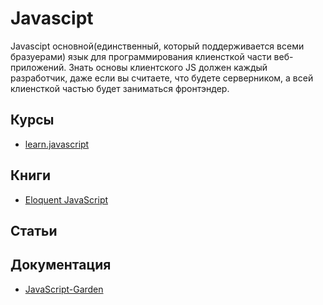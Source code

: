 # Javascipt
Javascipt основной(единственный, который поддерживается всеми бразуерами) язык для программирования клиенсткой части веб-приложений. Знать основы клиентского JS должен каждый разработчик, даже если вы считаете, что будете серверником, а всей клиенсткой частью будет заниматься фронтэндер.

## Курсы
- [learn.javascript](https://learn.javascript.ru/)

## Книги
- [Eloquent JavaScript](http://eloquentjavascript.net/)

## Статьи

## Документация
- [JavaScript-Garden](http://shamansir.github.io/JavaScript-Garden/)
